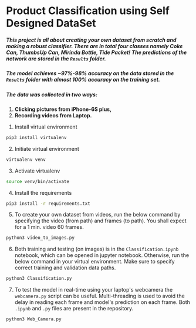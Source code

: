 # Product Classification using Self Designed DataSet
##### This project is all about creating your own dataset from scratch and making a robust classifier. There are in total four classes namely Coke Can, ThumbsUp Can, Mirinda Bottle, Tide Packet! The predictions of the network are stored in the `Results` folder.

##### The model achieves ~97%-98% accuracy on the data stored in the `Results` folder with almost 100% accuracy on the training set.

##### The data was collected in two ways:
<ol>
  <li> <b>Clicking pictures from iPhone-6S plus,</b></li>
  <li> <b>Recording videos from Laptop.</b> </li>
</ol>

1. Install virtual environment
```bash
pip3 install virtualenv
```

2. Initiate virtual environment
```bash
virtualenv venv
```

3. Activate virtualenv
```bash
source venv/bin/activate
```

4. Install the requirements
```bash
pip3 install -r requirements.txt
```

5. To create your own dataset from videos, run the below command by specifying the video (from path) and frames (to path). You shall expect for a 1 min. video 60 frames.
```bash
python3 video_to_images.py
```
6. Both training and testing (on images) is in the `Classification.ipynb` notebook, which can be opened in jupyter notebook. Otherwise, run the below command in your virtual environment. Make sure to specify correct training and validation data paths.
```bash
python3 Classification.py
```

7. To test the model in real-time using your laptop's webcamera the `webcamera.py` script can be useful. Multi-threading is used to avoid the delay in reading each frame and model's prediction on each frame. Both `.ipynb` and `.py` files are present in the repository.
```bash
python3 Web_Camera.py
```

